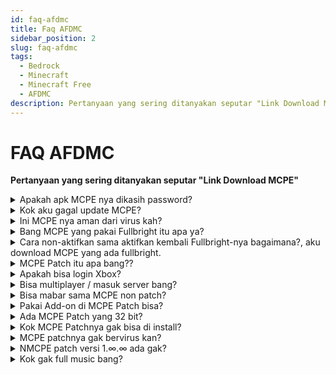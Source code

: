 ```yaml
---
id: faq-afdmc
title: Faq AFDMC
sidebar_position: 2
slug: faq-afdmc
tags:
  - Bedrock
  - Minecraft
  - Minecraft Free
  - AFDMC
description: Pertanyaan yang sering ditanyakan seputar "Link Download MCPE"
---
```

# FAQ AFDMC
**Pertanyaan yang sering ditanyakan seputar "Link Download MCPE"**

<details>
  <summary>Apakah apk MCPE nya dikasih password?</summary>

  Tidak kok,kamu bisa install MCPE tanpa harus membuka password terlebih dahulu
</details>

<details>
    <summary>Kok aku gagal update MCPE?</summary>

    Hapus dulu MCPE versi lama,dan install versi terbaru (Jangan lupa backup data-data MCPE kamu)
</details>

<details>
    <summary>Ini MCPE nya aman dari virus kah?</summary>

    Insyaallah aman kok,kalo kamu masih ragu/bingung bisa cek di [virustotal.com](https://www.virustotal.com/). Caranya yaitu kamu download file apk mcpe nya kemudian upload file apk mcpe yang sudah di upload ke website virustotal,kalo nanti hasilnya centang/warna hijau semua berarti aman untuk kalian pakai.Semoga membantu
</details>

<details>
    <summary>Bang MCPE yang pakai Fullbright itu apa ya?</summary>

    Fullbright itu sebenarnya adalah sebuah addon yang membuat kamu bisa melihat di malam hari (kek kamu pas minum potion night vision).Tapi disini Fullbright/night vision udah jadi satu sama MCPE,jadi kamu bisa mencoba Fullbright/Night Vision tanpa oprek-oprek file apk MCPE dan tentu saja support renderdragon.Jadi kamu nggak perlu lagi oprek-oprek file apk mcpe
</details>

<details>
    <summary>Cara non-aktifkan sama aktifkan kembali Fullbright-nya bagaimana?, aku download MCPE yang ada fullbright.</summary>

    Nggak bisa dimatiin,soalnya Fullbright tuh dah jadi satu sama MCPE,Kalo nggak pengen pakai fullbright,install MCPE yang biasa aja :) atau kamu bisa [cek disini](https://youtu.be/E7VTr30dUf0) untuk mendapatkan Night Vision yang berupa Texture/Resource Pack
</details>

<details>
    <summary>MCPE Patch itu apa bang??</summary>

    MCPE Patch adalah MCPE yang udah di patch/dimodifikasi dengan cara menyisipkan program **material bin loader** supaya bisa diinstall shader renderdragon seperti Newb,Azify,HSD,Vert Shader,dll (pastikan hp kamu support dengan MCPE Patch yaitu hpmu harus 64 bit,dan shader yang kamu install support dengan MCPE Patch juga).
</details>

<details>
    <summary>Apakah bisa login Xbox?</summary>

    Bisa kok
</details>

<details>
    <summary>Bisa multiplayer / masuk server bang?</summary>

    Bisa
</details>

<details>
    <summary>Bisa mabar sama MCPE non patch?</summary>

    Bisa
</details>

<details>
    <summary>Pakai Add-on di MCPE Patch bisa?</summary>

    Bisa
</details>

<details>
    <summary>Ada MCPE Patch yang 32 bit?</summary>

    Ada dong, kamu bisa mengeceknya di Web AFDMC
    Klik disini 👉 [Click Here](https://afdmc.my.id/download/mcpe-patch-32)
</details>

<details>
    <summary>Kok MCPE Patchnya gak bisa di install?</summary>

    Masalah ini bisa terjadi karena penyimpanan kalian penuh atau MCPEnya nggak support di HP kalian
</details>

<details>
    <summary>MCPE patchnya gak bervirus kan?</summary>

    Kalau bervirus kenapa aku pakai? :V
</details>

<details>
    <summary>NMCPE patch versi 1.∞.∞ ada gak?</summary>

    Maaf ya, aku bukan bot atau chatgpt yang bisa jawab 24/7 non stop. jadi kalau ada update,aku gak bisa seinstan itu untuk menambahkan link ke website ini :)
</details>

<details>
    <summary>Kok gak full music bang?</summary>

    Dari developernya ga buat yang full music mungkin karena menekan ukuran MCPEnya supaya nggak terlalu besar
</details>

